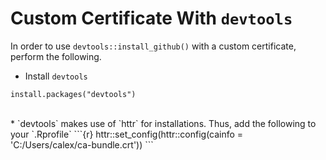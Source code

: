 # Custom Certificate With `devtools`

In order to use `devtools::install_github()` with a custom certificate, perform the following.

* Install `devtools`
```{r}
install.packages("devtools")
```
<br>
* `devtools` makes use of `httr` for installations.  Thus, add the following to your `.Rprofile`
```{r}
httr::set_config(httr::config(cainfo = 'C:/Users/calex/ca-bundle.crt'))
```
